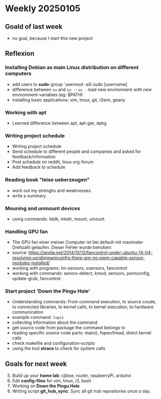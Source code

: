 # Weekly 20250105

## Goald of last week
- no goal, because I start this new project

## Reflexion

### Installing Debian as main Linux distribution on different computers
- add users to **sudo**-group `usermod -aG sudo [username]
- difference between `su` and `su -`: `su -` load new environment with new environment-variables (eg: $PATH)
- installing basic applications: vim, tmux, git, i3wm, geany

### Working with apt
- Learned difference between apt, apt-get, dpkg

### Writing project schedule
- Writing project schedule
- Send schedule to different people and companies and asked for feedback/information
- Post schedule on reddit, linux.org-forum
- Add feedback to schedule

### Reading book "leise ueberzeugen"
- work out my strenghs and weaknesses
- write a summary

### Mouning and unmount devices
- using commands: lsblk, mkdir, mount, umount

### Handling GPU fan
- The GPU fan einer meiner Computer ist bei default mit maximaler Drehzahl gelaufen. Dieser Fehler wurde behoben:
- source: https://iandw.net/2014/10/12/fancontrol-under-ubuntu-14-04-resolving-usrsbinpwmconfig-there-are-no-pwm-capable-sensor-modules-installed/
- working with programs: lm-sensors, xsensors, fancontrol
- working with commands: senors-detect, kmod, sensors, pwmconfig, update-grub, fancontrol

### Start project 'Down the Pingu Hole'
- Understanding commands: From command execution, to source coude, to connected libraries, to kernel calls, to kernel execution, to hardware communication
- example command: `lspci`
- collecting information about the command
- get source code from package the command belongs to
- reading specific source code parts: main(), fopen/fread, direct kernel calls
- check makefile and configuration-scripts
- using the tool **strace** to check for system calls

## Goals for next week
5. Build up your **home lab**: cjblue, router, raspberryPi, arduino
6. Edit **config-files** for vim, tmux, i3, bash
7. Working on **Down the Pingu Hole**
8. Writing script **git_hub_sync**: Sync all git hub repositories once a day.
